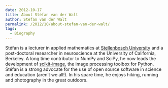 ```yaml
---
date: 2012-10-17
title: About Stéfan van der Walt
author: Stefan van der Walt
permalink: /2012/10/about-stefan-van-der-walt/
tags:
  - Biography
---
```

Stéfan is a lecturer in applied mathematics at [Stellenbosch University][1] and a post-doctoral researcher in neuroscience at the University of California, Berkeley. A long time contributor to NumPy and SciPy, he now leads the development of [scikit-image][2], the image processing toolbox for Python. Stéfan is a strong advocate for the use of open source software in science and education (aren&#8217;t we all!). In his spare time, he enjoys hiking, running and photography in the great outdoors.

 [1]: http://www.sun.ac.za
 [2]: http://scikit-image.org
